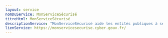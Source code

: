 ```yaml
---
layout: service
nomDuService: MonServiceSécurisé
titreHtml: MonServiceSécurisé
descriptionService: "MonServiceSécurisé aide les entités publiques à sécuriser et homologuer leurs services publics numériques : site web, applications mobiles, API."
lienService: https://monservicesecurise.cyber.gouv.fr/
---
```


